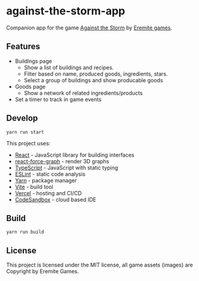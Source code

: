 # against-the-storm-app

Companion app for the game [Against the Storm](https://store.steampowered.com/app/1336490/Against_the_Storm/) by [Eremite games](https://eremitegames.com/).

## Features

- Buildings page
  - Show a list of buildings and recipes.
  - Filter based on name, produced goods, ingredients, stars.
  - Select a group of buildings and show producable goods
- Goods page
  - Show a network of related ingredients/products
- Set a timer to track in game events

## Develop
```
yarn run start
```

This project uses:

- [React](https://reactjs.org/) - JavaScript library for building interfaces
- [react-force-graph](https://github.com/vasturiano/react-force-graph) - render 3D graphs
- [TypeScript](https://www.typescriptlang.org/) - JavaScript with static typing 
- [ESLint](https://eslint.org/) - static code analysis
- [Yarn](https://yarnpkg.com/) - package manager
- [Vite](https://vitejs.dev/) - build tool
- [Vercel](https://vercel.com/) - hosting and CI/CD
- [CodeSandbox](https://codesandbox.io) - cloud based IDE

## Build
```
yarn run build
```

## License

This project is licensed under the MIT license, all game assets (images) are Copyright by Eremite Games.

